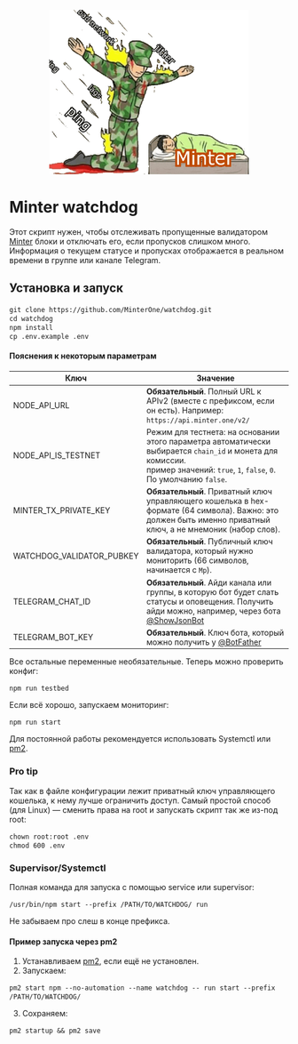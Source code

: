 <p align="center">
    <img src="./watchdog.png" alt="Explanation of work">
</p>

# Minter watchdog
Этот скрипт нужен, чтобы отслеживать пропущенные валидатором [Minter](https://minter.network) блоки и отключать его, если пропусков слишком много. Информация о текущем статусе и пропусках отображается в реальном времени в группе или канале Telegram. 

## Установка и запуск
```
git clone https://github.com/MinterOne/watchdog.git
cd watchdog
npm install
cp .env.example .env
```

#### Пояснения к некоторым параметрам
| Ключ | Значение |
| ---- | -------- |
| NODE_API_URL | **Обязательный**. Полный URL к APIv2 (вместе с префиксом, если он есть). Например: `https://api.minter.one/v2/` |
| NODE_API_IS_TESTNET | Режим для тестнета: на основании этого параметра автоматически выбирается `chain_id` и монета для комиссии.<br> пример значений: `true`, `1`, `false`, `0`. По умолчанию `false`. |
| MINTER_TX_PRIVATE_KEY | **Обязательный**. Приватный ключ управляющего кошелька в hex-формате (64 символа). Важно: это должен быть именно приватный ключ, а не мнемоник (набор слов). |
| WATCHDOG_VALIDATOR_PUBKEY | **Обязательный**. Публичный ключ валидатора, который нужно мониторить (66 символов, начинается с `Mp`). |
| TELEGRAM_CHAT_ID | **Обязательный**. Айди канала или группы, в которую бот будет слать статусы и оповещения. Получить айди можно, например, через бота [@ShowJsonBot](https://t.me/showjsonbot) |
| TELEGRAM_BOT_KEY | **Обязательный**. Ключ бота, который можно получить у [@BotFather](https://t.me/BotFather) |

Все остальные переменные необязательные. Теперь можно проверить конфиг:

```
npm run testbed
```
Если всё хорошо, запускаем мониторинг:

```
npm run start
```

Для постоянной работы рекомендуется использовать Systemctl или [pm2](https://pm2.keymetrics.io).

### Pro tip
Так как в файле конфигурации лежит приватный ключ управляющего кошелька, к нему лучше ограничить доступ. Самый простой способ (для Linux) — сменить права на root и запускать скрипт так же из-под root:

```
chown root:root .env
chmod 600 .env
```

### Supervisor/Systemctl
Полная команда для запуска с помощью service или supervisor:

```
/usr/bin/npm start --prefix /PATH/TO/WATCHDOG/ run
```

Не забываем про слеш в конце префикса.

#### Пример запуска через pm2
1. Устанавливаем [pm2](https://pm2.keymetrics.io/docs/usage/quick-start/), если ещё не установлен.
2. Запускаем:
```
pm2 start npm --no-automation --name watchdog -- run start --prefix /PATH/TO/WATCHDOG/
```

3. Сохраняем:
```
pm2 startup && pm2 save
```
